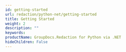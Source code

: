 ```yaml
---
id: getting-started
url: redaction/python-net/getting-started
title: Getting Started
weight: 2
description: ""
keywords: 
productName: GroupDocs.Redaction for Python via .NET
hideChildren: False
---
```


